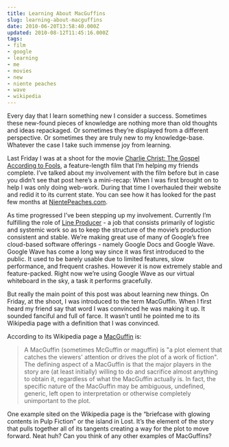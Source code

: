 ```yaml
---
title: Learning About MacGuffins
slug: learning-about-macguffins
date: 2010-06-20T13:58:40.000Z
updated: 2010-08-12T11:45:16.000Z
tags:
- film
- google
- learning
- me
- movies
- new
- niente peaches
- wave
- wikipedia
---
```


Every day that I learn something new I consider a success.  Sometimes these new-found pieces of knowledge are nothing more than old thoughts and ideas repackaged.  Or sometimes they’re displayed from a different perspective.  Or sometimes they are truly new to my knowledge-base.  Whatever the case I take such immense joy from learning.

Last Friday I was at a shoot for the movie <a href="http://nientepeaches.com/charlie-christ-the-gospel-according-to-fools/">Charlie Christ: The Gospel According to Fools</a>, a feature-length film that I’m helping my friends complete.  I’ve talked about my involvement with the film before but in case you didn’t see that post here’s a mini-recap:  When I was first brought on to help I was only doing web-work.  During that time I overhauled their website and redid it to its current state.  You can see how it has looked for the past few months at <a href="http://nientepeaches.com/">NientePeaches.com</a>.

As time progressed I’ve been stepping up my involvement.  Currently I’m fulfilling the role of <a href="http://en.wikipedia.org/wiki/Line_producer">Line Producer</a> - a job that consists primarily of logistic and systemic work so as to keep the structure of the movie’s production consistent and stable.  We’re making great use of many of Google’s free cloud-based software offerings - namely Google Docs and Google Wave.  Google Wave has come a long way since it was first introduced to the public.  It used to be barely usable due to limited features, slow performance, and frequent crashes.  However it is now extremely stable and feature-packed.  Right now we’re using Google Wave as our virtual whiteboard in the sky, a task it performs gracefully.

But really the main point of this post was about learning new things.  On Friday, at the shoot, I was introduced to the term MacGuffin.  When I first heard my friend say that word I was convinced he was making it up.  It sounded fanciful and full of farce.  It wasn’t until he pointed me to its Wikipedia page with a definition that I was convinced.

According to its Wikipedia page a <a href="http://en.wikipedia.org/wiki/MacGuffin">MacGuffin</a> is:
<blockquote>A MacGuffin (sometimes McGuffin or maguffin) is "a plot element that catches the viewers' attention or drives the plot of a work of fiction". The defining aspect of a MacGuffin is that the major players in the story are (at least initially) willing to do and sacrifice almost anything to obtain it, regardless of what the MacGuffin actually is. In fact, the specific nature of the MacGuffin may be ambiguous, undefined, generic, left open to interpretation or otherwise completely unimportant to the plot.</blockquote>

One example sited on the Wikipedia page is the “briefcase with glowing contents in Pulp Fiction” or the island in Lost.  It’s the element of the story that pulls together all of its tangents creating a way for the plot to move forward.  Neat huh?  Can you think of any other examples of MacGuffins?
